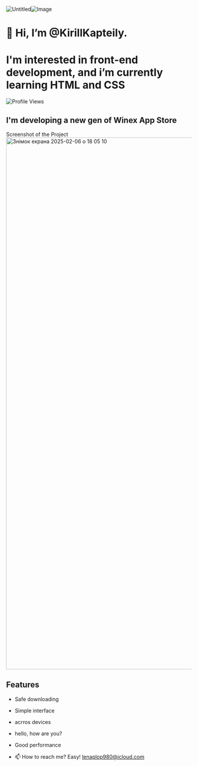 ![Untitled](https://github.com/user-attachments/assets/036f1981-2aa3-4bda-8557-f49951bbf27b)![Image](https://img.freepik.com/photos-gratuite/paysage-champs-pendant-journee_23-2150724911.jpg?w=360)

# 👋 Hi, I’m @KirillKapteily.

# I'm interested in front-end development, and i’m currently learning HTML and CSS

![Profile Views](https://komarev.com/ghpvc/?username=KirillKapteily&color=red)


## I'm developing a new gen of Winex App Store

Screenshot of the Project
<img width="1440" alt="Знімок екрана 2025-02-06 о 18 05 10" src="https://github.com/user-attachments/assets/fa7b4c57-cefa-4968-8ca5-47a093e14c99" />



## Features
- Safe downloading
- Simple interface
- acrros devices
- hello, how are you?
- Good performance

- 📫 How to reach me? Easy! lenaplop980@icloud.com


<!---
KirillKapteily/KirillKapteily is a ✨ special ✨ repository because its `README.md` (this file) appears on your GitHub profile.
You can click the Preview link to take a look at your changes.
--->

